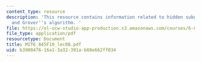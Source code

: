 ```yaml
---
content_type: resource
description: 'This resource contains information related to hidden subgroup problem
  and Grover''s algorithm. '
file: https://ol-ocw-studio-app-production.s3.amazonaws.com/courses/6-845-quantum-complexity-theory-fall-2010/b390847616a13a32391ab88e662ff034_MIT6_845F10_lec08.pdf
file_type: application/pdf
resourcetype: Document
title: MIT6_845F10_lec08.pdf
uid: b3908476-16a1-3a32-391a-b88e662ff034
---
```


